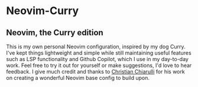 # Neovim-Curry
## Neovim, the Curry edition
This is my own personal Neovim configuration, inspired by my dog Curry. I've
kept things lightweight and simple while still maintaining useful features such
as LSP functionality and Github Copilot, which I use in my day-to-day work.
Feel free to try it out for yourself or make suggestions, I'd love to hear
feedback.
I give much credit and thanks to [Christian Chiarulli](github.com/ChristianChiarulli) for his work
on creating a wonderful Neovim base config to build upon.

